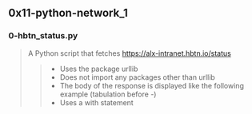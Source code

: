 ## 0x11-python-network_1
### 0-hbtn_status.py
> A Python script that fetches https://alx-intranet.hbtn.io/status
>> - Uses the package urllib
>> - Does not import any packages other than urllib
>> - The body of the response is displayed like the following example (tabulation before -)
>> - Uses a with statement